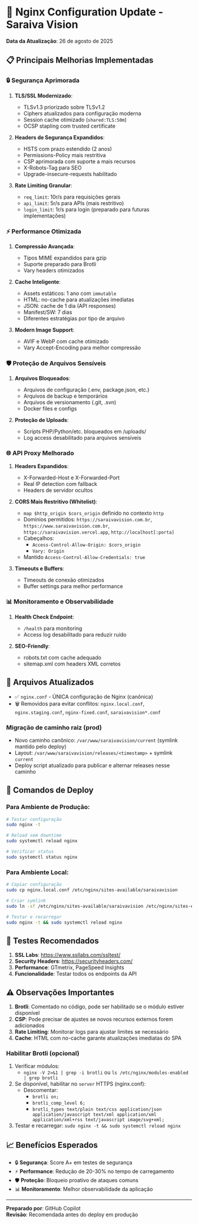 # 🚀 Nginx Configuration Update - Saraiva Vision

**Data da Atualização**: 26 de agosto de 2025

## 📋 **Principais Melhorias Implementadas**

### 🔒 **Segurança Aprimorada**

1. **TLS/SSL Modernizado**:
   - TLSv1.3 priorizado sobre TLSv1.2
   - Ciphers atualizados para configuração moderna
   - Session cache otimizado (`shared:TLS:50m`)
   - OCSP stapling com trusted certificate

2. **Headers de Segurança Expandidos**:
   - HSTS com prazo estendido (2 anos)
   - Permissions-Policy mais restritiva
   - CSP aprimorada com suporte a mais recursos
   - X-Robots-Tag para SEO
   - Upgrade-insecure-requests habilitado

3. **Rate Limiting Granular**:
   - `req_limit`: 10r/s para requisições gerais
   - `api_limit`: 5r/s para APIs (mais restritivo)
   - `login_limit`: 1r/s para login (preparado para futuras implementações)

### ⚡ **Performance Otimizada**

1. **Compressão Avançada**:
   - Tipos MIME expandidos para gzip
   - Suporte preparado para Brotli
   - Vary headers otimizados

2. **Cache Inteligente**:
   - Assets estáticos: 1 ano com `immutable`
   - HTML: no-cache para atualizações imediatas
   - JSON: cache de 1 dia (API responses)
   - Manifest/SW: 7 dias
   - Diferentes estratégias por tipo de arquivo

3. **Modern Image Support**:
   - AVIF e WebP com cache otimizado
   - Vary Accept-Encoding para melhor compressão

### 🛡️ **Proteção de Arquivos Sensíveis**

1. **Arquivos Bloqueados**:
   - Arquivos de configuração (.env, package.json, etc.)
   - Arquivos de backup e temporários
   - Arquivos de versionamento (.git, .svn)
   - Docker files e configs

2. **Proteção de Uploads**:
   - Scripts PHP/Python/etc. bloqueados em /uploads/
   - Log access desabilitado para arquivos sensíveis

### 🌐 **API Proxy Melhorado**

1. **Headers Expandidos**:
   - X-Forwarded-Host e X-Forwarded-Port
   - Real IP detection com fallback
   - Headers de servidor ocultos

2. **CORS Mais Restritivo (Whitelist)**:
   - `map $http_origin $cors_origin` definido no contexto `http`
   - Domínios permitidos: `https://saraivavision.com.br`, `https://www.saraivavision.com.br`, `https://saraivavision.vercel.app`, `http://localhost[:porta]`
   - Cabeçalhos:
     - `Access-Control-Allow-Origin: $cors_origin`
     - `Vary: Origin`
   - Mantido `Access-Control-Allow-Credentials: true`

3. **Timeouts e Buffers**:
   - Timeouts de conexão otimizados
   - Buffer settings para melhor performance

### 📊 **Monitoramento e Observabilidade**

1. **Health Check Endpoint**:
   - `/health` para monitoring
   - Access log desabilitado para reduzir ruído

2. **SEO-Friendly**:
   - robots.txt com cache adequado
   - sitemap.xml com headers XML corretos

## 🔧 **Arquivos Atualizados**

- ✅ `nginx.conf` - ÚNICA configuração de Nginx (canônica)
- 🗑️ Removidos para evitar conflitos: `nginx.local.conf`, `nginx.staging.conf`, `nginx-fixed.conf`, `saraivavision*.conf`

### Migração de caminho raiz (prod)
- Novo caminho canônico: `/var/www/saraivavision/current` (symlink mantido pelo deploy)
- Layout: `/var/www/saraivavision/releases/<timestamp>` + symlink `current`
- Deploy script atualizado para publicar e alternar releases nesse caminho

## 📝 **Comandos de Deploy**

### Para Ambiente de Produção:
```bash
# Testar configuração
sudo nginx -t

# Reload sem downtime
sudo systemctl reload nginx

# Verificar status
sudo systemctl status nginx
```

### Para Ambiente Local:
```bash
# Copiar configuração
sudo cp nginx.local.conf /etc/nginx/sites-available/saraivavision

# Criar symlink
sudo ln -sf /etc/nginx/sites-available/saraivavision /etc/nginx/sites-enabled/

# Testar e recarregar
sudo nginx -t && sudo systemctl reload nginx
```

## 🧪 **Testes Recomendados**

1. **SSL Labs**: https://www.ssllabs.com/ssltest/
2. **Security Headers**: https://securityheaders.com/
3. **Performance**: GTmetrix, PageSpeed Insights
4. **Funcionalidade**: Testar todos os endpoints da API

## ⚠️ **Observações Importantes**

1. **Brotli**: Comentado no código, pode ser habilitado se o módulo estiver disponível
2. **CSP**: Pode precisar de ajustes se novos recursos externos forem adicionados
3. **Rate Limiting**: Monitorar logs para ajustar limites se necessário
4. **Cache**: HTML com no-cache garante atualizações imediatas do SPA

### Habilitar Brotli (opcional)
1. Verificar módulos:
   - `nginx -V 2>&1 | grep -i brotli` ou `ls /etc/nginx/modules-enabled | grep brotli`
2. Se disponível, habilitar no `server` HTTPS (nginx.conf):
   - Descomentar:
     - `brotli on;`
     - `brotli_comp_level 6;`
     - `brotli_types text/plain text/css application/json application/javascript text/xml application/xml application/xml+rss text/javascript image/svg+xml;`
3. Testar e recarregar: `sudo nginx -t && sudo systemctl reload nginx`

## 📈 **Benefícios Esperados**

- 🔒 **Segurança**: Score A+ em testes de segurança
- ⚡ **Performance**: Redução de 20-30% no tempo de carregamento
- 🛡️ **Proteção**: Bloqueio proativo de ataques comuns
- 📊 **Monitoramento**: Melhor observabilidade da aplicação

---

**Preparado por**: GitHub Copilot  
**Revisão**: Recomendada antes do deploy em produção
